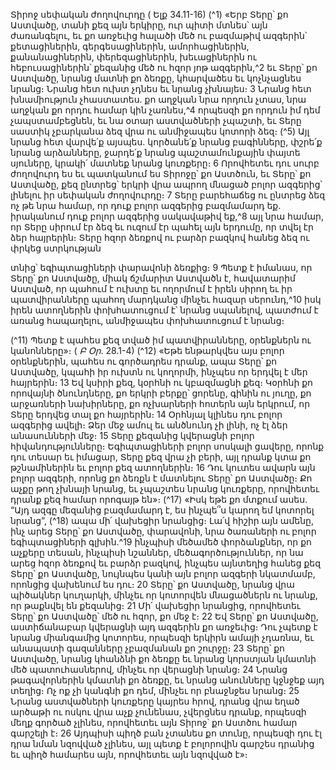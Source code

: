 
Տիրոջ սեփական ժողովուրդը
( Ելք 34.11-16)
(^1) «Երբ Տերը՝ քո Աստվածը, տանի քեզ այն երկիրը, ուր պիտի մտնես՝ այն ժառանգելու, եւ քո առջեւից հալածի մեծ ու
բազմաթիվ ազգերին՝ քետացիներին, գերգեսացիներին, ամորհացիներին, քանանացիներին, փերեզացիներին,
խեւացիներին ու հեբուսացիներին՝ քեզանից մեծ ու հզոր յոթ ազգերին,^2 եւ Տերը՝ քո Աստվածը, նրանց մատնի քո ձեռքը,
կհարվածես եւ կոչնչացնես նրանց։ Նրանց հետ ուխտ չդնես եւ նրանց չխնայես։ 3 Նրանց հետ խնամիություն չհաստատես.
քո աղջկան նրա որդուն չտաս, նրա աղջկան քո որդու համար կին չառնես,^4 որպեսզի քո որդուն իմ դեմ
չապստամբեցնեն, եւ նա օտար աստվածների չպաշտի, եւ Տերը սաստիկ չբարկանա ձեզ վրա ու անմիջապես կոտորի ձեզ։
(^5) Այլ նրանց հետ վարվե՛ք այսպես. կործանե՛ք նրանց բագինները, փշրե՛ք նրանց արձանները, ջարդե՛ք նրանց
պաշտամունքային փայտե սյուները, կրակի՛ մատնեք նրանց կուռքերը։ 6 Որովհետեւ դու սուրբ ժողովուրդ ես եւ
պատկանում ես Տիրոջը՝ քո Աստծուն, եւ Տերը՝ քո Աստվածը, քեզ ընտրեց՝ երկրի վրա ապրող մնացած բոլոր ազգերից՝
լինելու իր սեփական ժողովուրդը։ 7 Տերը բարեհաճեց ու ընտրեց ձեզ ոչ թե նրա համար, որ դուք բոլոր ազգերից
բազմամարդ եք. իրականում դուք բոլոր ազգերից սակավաթիվ եք,^8 այլ նրա համար, որ Տերը սիրում էր ձեզ եւ ուզում էր
պահել այն երդումը, որ տվել էր ձեր հայրերին։ Տերը հզոր ձեռքով ու բարձր բազկով հանեց ձեզ ու փրկեց ստրկության


տնից՝ եգիպտացիների փարավոնի ձեռքից։ 9 Պետք է իմանաս, որ Տերը՝ քո Աստվածը, միակ ճշմարիտ Աստվածն է,
հավատարիմ Աստված, որ պահում է ուխտը եւ ողորմում է իրեն սիրող եւ իր պատվիրանները պահող մարդկանց մինչեւ
հազար սերունդ,^10 իսկ իրեն ատողներին փոխհատուցում է՝ նրանց սպանելով, պատժում է առանց հապաղելու,
անմիջապես փոխհատուցում է նրանց։

(^11) Պետք է պահես քեզ տված իմ պատվիրանները, օրենքներն ու կանոնները»։
( _Բ Օր_. 28.1-4)
(^12) «Եթե ենթարկվես այս բոլոր օրենքներին, պահես ու գործադրես դրանք, ապա Տերը՝ քո Աստվածը, կպահի իր
ուխտն ու կողորմի, ինչպես որ երդվել է մեր հայրերին։ 13 Եվ կսիրի քեզ, կօրհնի ու կբազմացնի քեզ։ Կօրհնի քո որովայնի
ծնունդները, քո երկրի բերքը՝ ցորենը, գինին ու յուղը, քո արջառների նախիրները, քո ոչխարների հոտերն այն երկրում,
որ Տերը երդվեց տալ քո հայրերին։ 14 Օրհնյալ կլինես դու բոլոր ազգերից ավելի։ Ձեր մեջ ամուլ եւ անծնունդ չի լինի, ոչ էլ
ձեր անասունների մեջ։ 15 Տերը քեզանից կվերացնի բոլոր հիվանդությունները։ Եգիպտացիների բոլոր սոսկալի ցավերը,
որոնք դու տեսար եւ իմացար, Տերը քեզ վրա չի բերի, այլ դրանք կտա քո թշնամիներին եւ բոլոր քեզ ատողներին։ 16 Դու
կուտես ավարն այն բոլոր ազգերի, որոնց քո ձեռքն է մատնելու Տերը՝ քո Աստվածը։ Քո աչքը թող չխնայի նրանց, եւ
չպաշտես նրանց կուռքերը, որովհետեւ դրանք քեզ համար որոգայթ են»։
(^17) «Իսկ եթե քո մտքում ասես. “Այդ ազգը մեզանից բազմամարդ է, ես ինչպե՞ս կարող եմ կոտորել նրանց”, (^18) ապա մի՛
վախեցիր նրանցից։ Լա՛վ հիշիր այն ամենը, ինչ արեց Տերը՝ քո Աստվածը, փարավոնի, նրա ծառաների ու բոլոր
եգիպտացիների գլխին.^19 ինչպիսի մեծամեծ փորձանքներ, որ քո աչքերը տեսան, ինչպիսի նշաններ,
մեծագործություններ, որ նա արեց հզոր ձեռքով եւ բարձր բազկով, ինչպես այնտեղից հանեց քեզ Տերը՝ քո Աստվածը,
նույնպես կանի այն բոլոր ազգերի նկատմամբ, որոնցից վախենում ես դու։ 20 Տերը՝ քո Աստվածը, նրանց վրա պիծակներ
կուղարկի, մինչեւ որ կոտորվեն մնացածներն ու նրանք, որ թաքնվել են քեզանից։ 21 Մի՛ վախեցիր նրանցից, որովհետեւ
Տերը՝ քո Աստվածը՝ մեծ ու հզոր, քո մեջ է։ 22 Եվ Տերը՝ քո Աստվածը, աստիճանաբար կվերացնի այդ ազգերին քո առջեւից։
Դու չպետք է նրանց միանգամից կոտորես, որպեսզի երկիրն ամայի չդառնա, եւ անապատի գազանները չբազմանան քո
շուրջը։ 23 Տերը՝ քո Աստվածը, նրանց կհանձնի քո ձեռքը եւ նրանց կորստյան կմատնի մեծ պատուհասներով, մինչեւ որ
վերացնի նրանց։ 24 Նրանց թագավորներին կմատնի քո ձեռքը, եւ նրանց անունները կջնջեք այդ տեղից։ Ոչ ոք չի կանգնի
քո դեմ, մինչեւ որ բնաջնջես նրանց։ 25 Նրանց աստվածների կուռքերը կայրես հրով, դրանց վրա եղած արծաթի ու ոսկու
վրա աչք չունենաս, չվերցնես դրանք, որպեսզի մեղք գործած չլինես, որովհետեւ այն Տիրոջ՝ քո Աստծու համար գարշելի
է։ 26 Այդպիսի պիղծ բան չտանես քո տունը, որպեսզի դու էլ դրա նման նզովված չլինես, այլ պետք է բոլորովին գարշես
դրանից եւ պիղծ համարես այն, որովհետեւ այն նզովված է»։
